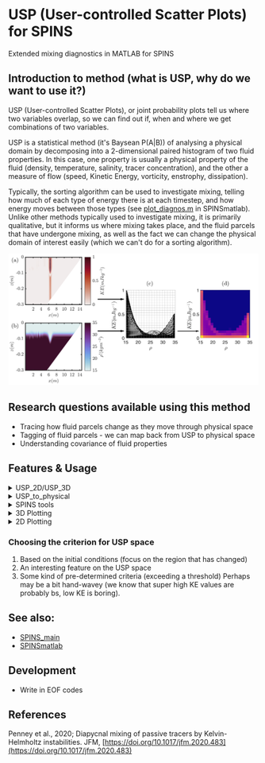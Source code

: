 # USP (User-controlled Scatter Plots) for SPINS
Extended mixing diagnostics in MATLAB for SPINS

## Introduction to method (what is USP, why do we want to use it?)

USP (User-controlled Scatter Plots), or joint probability plots tell us where two variables overlap, so we can find out if, when and where we get combinations of two variables. 

USP is a statistical method (it's Baysean P(A|B)) of analysing a physical domain by decomposing into a 2-dimensional paired histogram of two fluid properties. In this case, one property is usually a physical property of the fluid (density, temperature, salinity, tracer concentration), and the other a measure of flow (speed, Kinetic Energy, vorticity, enstrophy, dissipation). 

Typically, the sorting algorithm can be used to investigate mixing, telling how much of each type of energy there is at each timestep, and how energy moves between those types (see [plot\_diagnos.m](https://github.com/ddeepwel/SPINSmatlab/blob/master/plotting/plot_diagnos.m) in SPINSmatlab). Unlike other methods typically used to investigate mixing, it is primarily qualitative, but it informs us where mixing takes place, and the fluid parcels that have undergone mixing, as well as the fact we can change the physical domain of interest easily (which we can't do for a sorting algorithm). 

![Schematic of USP](./F1_SchematicQSP.png)

## Research questions available using this method
- Tracing how fluid parcels change as they move through physical space
- Tagging of fluid parcels - we can map back from USP to physical space
- Understanding covariance of fluid properties

## Features \& Usage
<details>
<summary>
  USP_2D/USP_3D
</summary>

[2D MATLAB Tool](usp_2d.m)

[3D MATLAB Tool](usp_3d.m)

MATLAB tool for calculating the USP histograms for 2D//3D simulations, mapped or unmapped grids (easy to adjust parameters and run local analysis) - mapped only for 2D. 

Both USP\_2d, USP\_3d have the same input variables (wich broadly match their equivalents in USP_to_physical):
- ii is the output number,
- var1 is the first variable (USP x axis),
- var2 second variable (USP y axis),
- spat\_lims is the spatial region to plot \[xmin xmax zmin zmax\]
- var\_lims is the limits of the variables (essentially axis limits of USP), NOTE this is \[var2min var2max var1min var2max\], and can be set only for var2. It's probably usually good practice to set the var\_lims, as SPINS often outputs one or two super off the scale values which just drown out any other data (this is just like we usually would set the caxis).
- doPlot is a boolean switch to make plots, or to output data. 

MATLAB files are set up to use as variable 1, density, salinity, or any other SPINS direct output file. As variable 2, it can do KE, speed, enstrophy, vorticity, dissipation, or any other SPINS direct output file. 

</details>

<details>
<summary>
  USP_to_physical
</summary>
  
[2D MATLAB Tool](usp_to_physical.m)

[3D MATLAB Tool](usp_to_physical_3d.m)

MATLAB tool to identify what fluid in physical space meets the criteria identified from a USP histogram.

In interactive mode (Region variable not input) USP\_to\_physical (2D only) will present to you the output from USP\_mapped (it in fact simply calls that function), prompting you to select the Region of Interest in the USP histogram (by clicking two opposite corners of the rectangle). It will then plot the fluid within this region of interest for both variables and the USP OR output the boolean mask for the ROI.

- ii is the output number,
- var1 is the first variable (USP x axis),
- var2 second variable (USP y axis),
- spat\_lims is the spatial region to plot \[xmin xmax zmin zmax\]
- var\_lims is the limits of the variables (essentially axis limits of USP), NOTE this is \[var2min var2max var1min var2max\], and can be set only for var2. It's probably usually good practice to set the var\_lims, as SPINS often outputs one or two super off the scale values which just drown out any other data (this is just like we usually would set the caxis).
- Region is the Region of Interest to be plotted

For the following command: 
`>> usp_to_physical(67, 'rho', 'KE', [5.5 7], [0 0.005 -0.0095 0.0095]);`

A region of interest can be isolated interactively:
![](./usp_to_physical.gif)


MATLAB files are set up to use as variable 1, density, salinity, or any other SPINS direct output file. As variable 2, it can do KE, speed, enstrophy, vorticity, dissipation, or any other SPINS direct output file. N.B.  when we use a square measure you do essentially squash low values together, and stretch the high values togehter, so consider this. 
There's also an "isInvert" switch in qsp\_to\_physical which needs to be manually changed in the code, if it's set to true it shows us the physical space which is outside the highlighted usp space - in some ways it's "What part of the flow isn't interesting"

TODO: Add a schematic here
TODO: qsp\_to\_physical to work with the csv read in from SPINSqsp

</details>

<details>
<summary>
    SPINS tools
</summary>
  
- [SPINS qsp](https://git.uwaterloo.ca/SPINS/SPINS_main/-/tree/master/src/cases/qsp) - A c++ tool for calculating USP within the SPINS architecture. Best if using large outputs, and/or 3D simulations. 
- [UNDER DEVELOPMENT] SPINS qsp read tool - Tool to read the .csv output by the SPINS qsp
- [UNDER DEVELOPMENT] MATLAB QSP Statistics tool. 
</details>

<details>
<summary>
  3D Plotting
</summary>

[Make isosurface files](./plot_3d/make_usp_isos.m)

[Plot isosurface plots](./plot_3d/plot_usp_iso.m)

Produce isosurface plots outlining the edges of the Region of Interest highlighted in usp_to_physical_3d - specifically for 3D plots. These visualsisations can be explored alongside the more quantitative plots made by that function, to understand better the distribution of regions of interest. Example plot follows, with red indicating ROI boundaries, and black indicating a reference isopycnal. 

![](./plot_3d/3D.png)

Production in a two-step process
1. make\_usp\_isos outputs a .mat file with a boolean grid of the isosurface based on the same grid as xgrid/ygrid/zgrid. This probably should be run on a computing system capable of handling the 3D data
2. plot\_usp\_iso plots the outputs of the previous step, best run on a local machine for good graphics rendering! 

</details>

<details>
<summary>
 2D Plotting
</summary>

[Timestep Comparison](./plot_2d/usp_phys_plotter.m)

[Inter-simulation Comparison](./plot_2d/usp_phys_plotter_comb.m)

[Example Script](./Plot_All_USP_Phys.m)

Produces USP plots for publication, such as figures 3 and 4 of USP paper. Example script to run both parts is provided in the Plot\_All\_USP\_Phys.m script. This is a good starting point for analysis of 2D simulation data, and comparing between simulations. 


</details>

### Choosing the criterion for USP space
1. Based on the initial conditions (focus on the region that has changed)
2. An interesting feature on the USP space
3. Some kind of pre-determined criteria (exceeding a threshold)
Perhaps may be a bit hand-wavey (we know that super high KE values are probably bs, low KE is boring). 

## See also:
- [SPINS\_main](https://git.uwaterloo.ca/SPINS/SPINS_main.git)
- [SPINSmatlab](https://github.com/ddeepwell/SPINSmatlab.git)

## Development
- Write in EOF codes

## References
Penney et al., 2020; Diapycnal mixing of passive tracers by Kelvin-Helmholtz instabilities. JFM, [https://doi.org/10.1017/jfm.2020.483](https://doi.org/10.1017/jfm.2020.483)

